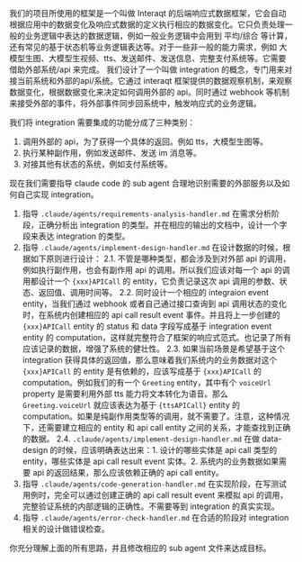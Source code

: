 我们的项目所使用的框架是一个叫做 Interaqt 的后端响应式数据框架，它会自动根据应用中的数据变化及响应式数据的定义执行相应的数据变化。它只负责处理一般的业务逻辑中表达的数据逻辑，例如一般业务逻辑中会用到 平均/综合 等计算，还有常见的基于状态机等业务逻辑表达等。对于一些非一般的能力需求，例如 大模型生图、大模型生视频、tts、发送邮件、发送信息、完整支付系统等。它需要借助外部系统/api 来完成。
我们设计了一个叫做 integration 的概念，专门用来对接当前系统和外部的api/系统。它通过 interaqt 框架提供的数据观察机制，来观察数据变化，根据数据变化来决定如何调用外部的 api。同时通过 webhook 等机制来接受外部的事件，将外部事件同步回系统中，触发响应式的业务逻辑。

我们将 integration 需要集成的功能分成了三种类别：
1. 调用外部的 api，为了获得一个具体的返回。例如 tts，大模型生图等。
2. 执行某种副作用，例如发送邮件、发送 im 消息等。
3. 对接其他有状态的系统，例如支付系统等。

现在我们需要指导 claude code 的 sub agent 合理地识别需要的外部服务以及如何自己实现 integration。
1. 指导 `.claude/agents/requirements-analysis-handler.md` 在需求分析阶段，正确分析出 integration 的类型。并在相应的输出的文档中，设计一个字段来表达 integration 的类型。
2. 指导 `.claude/agents/implement-design-handler.md` 在设计数据的时候，根据如下原则进行设计：
  2.1. 不管是哪种类型，都会涉及到对外部 api 的调用，例如执行副作用，也会有副作用 api 的调用。所以我们应该对每一个 api 的调用都设计一个 `{xxx}APICall` 的 entity，它负责记录这次 api 调用的参数、状态、返回值、调用时间等。
  2.2. 同时设计一个相应的 integraion event entity，当我们通过 webhook 或者自己通过接口查询到 api 调用状态的变化时，在系统内创建相应的 api call result event 事件。并且将上一步创建的 `{xxx}APICall` entity 的 status 和 data 字段写成基于 integration event entity 的 computation，这样就完整符合了框架的响应式范式。也记录了所有应该记录的数据，增强了系统的健壮性。
  2.3. 如果当前场景是希望基于这个 integration 获得具体的返回值，那么意味着我们系统内的业务数据对这个 `{xxx}APICall` 的 entity 是有依赖的，应该写成基于 `{xxx}APICall` 的 computation。例如我们的有一个 `Greeting` entity，其中有个 `voiceUrl` property 是需要利用外部 tts 能力将文本转化为语音。那么 `Greeting.voiceUrl` 就应该表达为基于 `{ttsAPICall}` entity 的 computation。如果是纯副作用类型等的调用，就不需要了。注意，这种情况下，还需要建立相应的 entity 和 api call entity 之间的关系，才能查找到正确的数据。
  2.4. `.claude/agents/implement-design-handler.md` 在做 data-design 的时候，应该明确表达出来：1. 设计的哪些实体是 api call 类型的 entity，哪些实体是 api call result event 实体。2. 系统内的业务数据如果需要 api 的返回结果，那么应该依赖正确的 api call entity。
3. 指导 `.claude/agents/code-generation-handler.md` 在实现阶段，在写测试用例时，完全可以通过创建正确的 api call result event 来模拟 api 的调用，完整验证系统的内部逻辑的正确性。不需要等到 integration 的真实实现。
4. 指导 `.claude/agents/error-check-handler.md` 在合适的阶段对 integration 相关的设计做错误检查。

你充分理解上面的所有思路，并且修改相应的 sub agent 文件来达成目标。